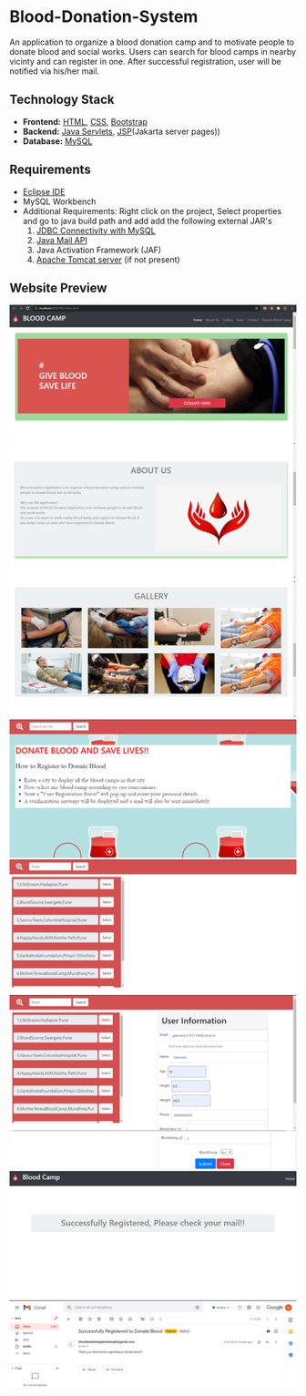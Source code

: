 # Blood-Donation-System
An application to organize a blood donation camp and to motivate people to donate blood and social works.
Users can search for blood camps in nearby vicinty and can register in one. After successful registration, user will be notified via his/her mail.


## Technology Stack
* **Frontend:** [HTML](https://html.com/), [CSS](https://developer.mozilla.org/en-US/docs/Web/CSS), [Bootstrap](https://getbootstrap.com/)
* **Backend:** [Java Servlets](https://www.javatpoint.com/servlet-tutorial), [JSP](https://www.javatpoint.com/jsp-tutorial)(Jakarta server pages))
* **Database:** [MySQL](https://www.mysql.com/)

## Requirements
* [Eclipse IDE](https://www.eclipse.org/)
* MySQL Workbench
* Additional Requirements: 
  Right click on the project, Select properties and go to java build path and add add the following external JAR's
    1.  [JDBC Connectivity with MySQL](https://www.javatpoint.com/example-to-connect-to-the-mysql-database) 
    2.  [Java Mail API](https://www.javatpoint.com/java-mail-api-tutorial)
    3.  Java Activation Framework (JAF)
    4.  [Apache Tomcat server](https://tomcat.apache.org/index.html) (if not present)

## Website Preview
![Screenshot](./images/pic1.png)
![Screenshot](./images/pic2.png)
![Screenshot](./images/pic3.png)
![Screenshot](./images/pic4.png)
![Screenshot](./images/pic5.png)
![Screenshot](./images/pic6.png)
![Screenshot](./images/pic7.png)
![Screenshot](./images/pic8.png)
![Screenshot](./images/pic9.png)
